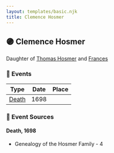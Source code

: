 ```yaml
---
layout: templates/basic.njk
title: Clemence Hosmer
---
```

## 🟣 Clemence Hosmer

Daughter of [Thomas Hosmer](/people/7/70805658) and [Frances ](/people/1/15178620)

### 📆 Events

Type | Date | Place
------ | ------ | ------
[Death](#event-event-2) | 1698 |

### 📰 Event Sources

#### <a id="event-event-2"></a> Death, 1698
* Genealogy of the Hosmer Family  - 4